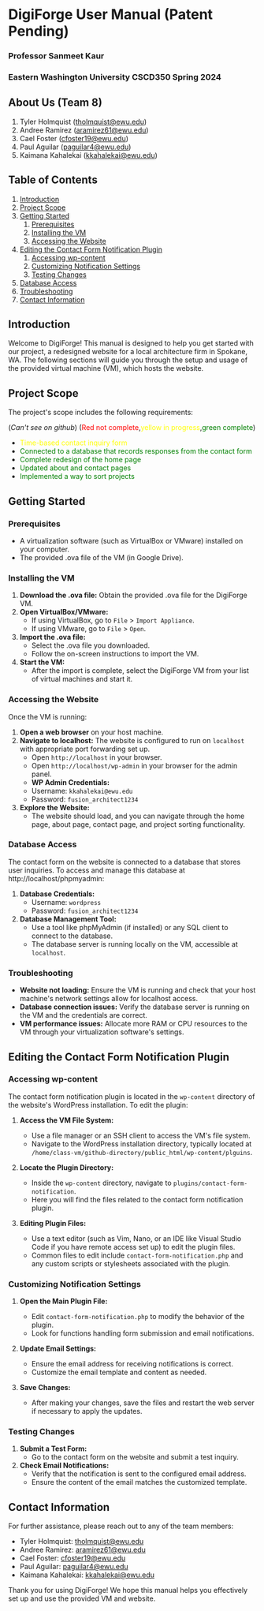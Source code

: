 # DigiForge User Manual (Patent Pending)
### Professor Sanmeet Kaur
### Eastern Washington University CSCD350 Spring 2024

## About Us (Team 8)
1. Tyler Holmquist (tholmquist@ewu.edu)
2. Andree Ramirez (aramirez61@ewu.edu)
3. Cael Foster (cfoster19@ewu.edu)
4. Paul Aguilar (paguilar4@ewu.edu)
5. Kaimana Kahalekai (kkahalekai@ewu.edu)

## Table of Contents
1. [Introduction](#introduction)
2. [Project Scope](#project-scope)
3. [Getting Started](#getting-started)
   1. [Prerequisites](#prerequisites)
   2. [Installing the VM](#installing-the-vm)
   3. [Accessing the Website](#accessing-the-website)
4. [Editing the Contact Form Notification Plugin](#editing-the-contact-form-notification-plugin)
   1. [Accessing wp-content](#accessing-wp-content)
   2. [Customizing Notification Settings](#customizing-notification-settings)
   3. [Testing Changes](#testing-changes)
5. [Database Access](#database-access)
6. [Troubleshooting](#troubleshooting)
7. [Contact Information](#contact-information)


## Introduction
Welcome to DigiForge! This manual is designed to help you get started with our project, a redesigned website for a local architecture firm in Spokane, WA. The following sections will guide you through the setup and usage of the provided virtual machine (VM), which hosts the website.

## Project Scope
The project's scope includes the following requirements: 

(*Can't see on github*) (<span style="color:red">Red not complete</span>,<span style="color:yellow">yellow in progress</span>,<span style="color:green">green complete</span>)

- <span style="color:yellow">Time-based contact inquiry form</span>
- <span style="color:green">Connected to a database that records responses from the contact form</span>
- <span style="color:green">Complete redesign of the home page</span>
- <span style="color:green">Updated about and contact pages</span>
- <span style="color:green">Implemented a way to sort projects</span>

## Getting Started

### Prerequisites
- A virtualization software (such as VirtualBox or VMware) installed on your computer.
- The provided .ova file of the VM (in Google Drive).

### Installing the VM
1. **Download the .ova file:** Obtain the provided .ova file for the DigiForge VM.
2. **Open VirtualBox/VMware:**
   - If using VirtualBox, go to `File` > `Import Appliance`.
   - If using VMware, go to `File` > `Open`.
3. **Import the .ova file:**
   - Select the .ova file you downloaded.
   - Follow the on-screen instructions to import the VM.
4. **Start the VM:**
   - After the import is complete, select the DigiForge VM from your list of virtual machines and start it.

### Accessing the Website
Once the VM is running:
1. **Open a web browser** on your host machine.
2. **Navigate to localhost:** The website is configured to run on `localhost` with appropriate port forwarding set up.
   - Open `http://localhost` in your browser.
   - Open `http://localhost/wp-admin` in your browser for the admin panel.
   - **WP Admin Credentials:**
   - Username: `kkahalekai@ewu.edu`
   - Password: `fusion_architect1234`
3. **Explore the Website:**
   - The website should load, and you can navigate through the home page, about page, contact page, and project sorting functionality.

### Database Access
The contact form on the website is connected to a database that stores user inquiries.
To access and manage this database at http://localhost/phpmyadmin: 
1. **Database Credentials:**
   - Username: `wordpress`
   - Password: `fusion_architect1234`
2. **Database Management Tool:**
   - Use a tool like phpMyAdmin (if installed) or any SQL client to connect to the database.
   - The database server is running locally on the VM, accessible at `localhost`.

### Troubleshooting
- **Website not loading:** Ensure the VM is running and check that your host machine's network settings allow for localhost access.
- **Database connection issues:** Verify the database server is running on the VM and the credentials are correct.
- **VM performance issues:** Allocate more RAM or CPU resources to the VM through your virtualization software's settings.

## Editing the Contact Form Notification Plugin

### Accessing wp-content
The contact form notification plugin is located in the `wp-content` directory of the website's WordPress installation. To edit the plugin:

1. **Access the VM File System:**
   - Use a file manager or an SSH client to access the VM's file system.
   - Navigate to the WordPress installation directory, typically located at `/home/class-vm/github-directory/public_html/wp-content/plguins`.

2. **Locate the Plugin Directory:**
   - Inside the `wp-content` directory, navigate to `plugins/contact-form-notification`.
   - Here you will find the files related to the contact form notification plugin.

3. **Editing Plugin Files:**
   - Use a text editor (such as Vim, Nano, or an IDE like Visual Studio Code if you have remote access set up) to edit the plugin files.
   - Common files to edit include `contact-form-notification.php` and any custom scripts or stylesheets associated with the plugin.

### Customizing Notification Settings
1. **Open the Main Plugin File:**
   - Edit `contact-form-notification.php` to modify the behavior of the plugin.
   - Look for functions handling form submission and email notifications.

2. **Update Email Settings:**
   - Ensure the email address for receiving notifications is correct.
   - Customize the email template and content as needed.

3. **Save Changes:**
   - After making your changes, save the files and restart the web server if necessary to apply the updates.

### Testing Changes
1. **Submit a Test Form:**
   - Go to the contact form on the website and submit a test inquiry.
2. **Check Email Notifications:**
   - Verify that the notification is sent to the configured email address.
   - Ensure the content of the email matches the customized template.




## Contact Information
For further assistance, please reach out to any of the team members:
- Tyler Holmquist: tholmquist@ewu.edu
- Andree Ramirez: aramirez61@ewu.edu
- Cael Foster: cfoster19@ewu.edu
- Paul Aguilar: paguilar4@ewu.edu
- Kaimana Kahalekai: kkahalekai@ewu.edu

Thank you for using DigiForge! We hope this manual helps you effectively set up and use the provided VM and website.